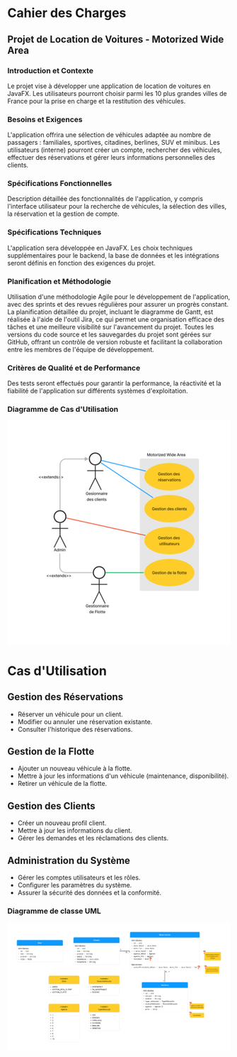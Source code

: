 # Cahier des Charges
## Projet de Location de Voitures - Motorized Wide Area

### Introduction et Contexte
Le projet vise à développer une application de location de voitures en JavaFX. Les utilisateurs pourront choisir parmi les 10 plus grandes villes de France pour la prise en charge et la restitution des véhicules.

### Besoins et Exigences
L'application offrira une sélection de véhicules adaptée au nombre de passagers : familiales, sportives, citadines, berlines, SUV et minibus. Les utilisateurs (interne) pourront créer un compte, rechercher des véhicules, effectuer des réservations et gérer leurs informations personnelles des clients.

### Spécifications Fonctionnelles
Description détaillée des fonctionnalités de l'application, y compris l'interface utilisateur pour la recherche de véhicules, la sélection des villes, la réservation et la gestion de compte.



### Spécifications Techniques
L'application sera développée en JavaFX. Les choix techniques supplémentaires pour le backend, la base de données et les intégrations seront définis en fonction des exigences du projet.


### Planification et Méthodologie
Utilisation d'une méthodologie Agile pour le développement de l'application, avec des sprints et des revues régulières pour assurer un progrès constant. La planification détaillée du projet, incluant le diagramme de Gantt, est réalisée à l'aide de l'outil Jira, ce qui permet une organisation efficace des tâches et une meilleure visibilité sur l'avancement du projet. Toutes les versions du code source et les sauvegardes du projet sont gérées sur GitHub, offrant un contrôle de version robuste et facilitant la collaboration entre les membres de l'équipe de développement.



### Critères de Qualité et de Performance
Des tests seront effectués pour garantir la performance, la réactivité et la fiabilité de l'application sur différents systèmes d'exploitation.




### Diagramme de Cas d'Utilisation

![UseCase](UseCase.jpg)

# Cas d'Utilisation

## Gestion des Réservations
- Réserver un véhicule pour un client.
- Modifier ou annuler une réservation existante.
- Consulter l'historique des réservations.

## Gestion de la Flotte
- Ajouter un nouveau véhicule à la flotte.
- Mettre à jour les informations d'un véhicule (maintenance, disponibilité).
- Retirer un véhicule de la flotte.

## Gestion des Clients
- Créer un nouveau profil client.
- Mettre à jour les informations du client.
- Gérer les demandes et les réclamations des clients.

## Administration du Système
- Gérer les comptes utilisateurs et les rôles.
- Configurer les paramètres du système.
- Assurer la sécurité des données et la conformité.


### Diagramme de classe UML

![UML](UML.png)


